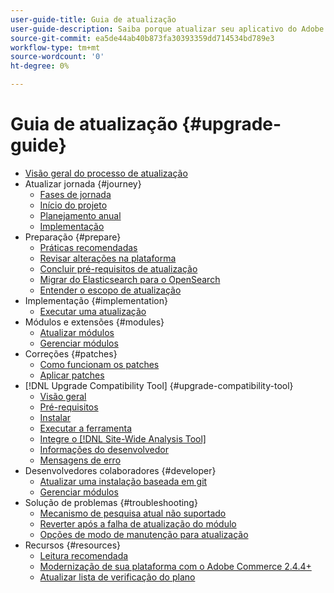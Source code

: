 ```yaml
---
user-guide-title: Guia de atualização
user-guide-description: Saiba porque atualizar seu aplicativo do Adobe Commerce ou Magento Open Source é tão importante e como planejar e executar uma atualização com sucesso.
source-git-commit: ea5de44ab40b873fa30393359dd714534bd789e3
workflow-type: tm+mt
source-wordcount: '0'
ht-degree: 0%

---
```



# Guia de atualização {#upgrade-guide}

- [Visão geral do processo de atualização](overview.md)
- Atualizar jornada {#journey}
   - [Fases de jornada](journey/phases.md)
   - [Início do projeto](journey/project-launch.md)
   - [Planejamento anual](journey/annual-planning.md)
   - [Implementação](journey/implementation.md)
- Preparação {#prepare}
   - [Práticas recomendadas](prepare/best-practices.md)
   - [Revisar alterações na plataforma](prepare/platform-changes.md)
   - [Concluir pré-requisitos de atualização](prepare/prerequisites.md)
   - [Migrar do Elasticsearch para o OpenSearch](prepare/opensearch-migration.md)
   - [Entender o escopo de atualização](prepare/scope.md)
- Implementação {#implementation}
   - [Executar uma atualização](implementation/perform-upgrade.md)
- Módulos e extensões {#modules}
   - [Atualizar módulos](modules/upgrade.md)
   - [Gerenciar módulos](modules/manage.md)
- Correções {#patches}
   - [Como funcionam os patches](patches/overview.md)
   - [Aplicar patches](patches/apply.md)
- [!DNL Upgrade Compatibility Tool] {#upgrade-compatibility-tool}
   - [Visão geral](upgrade-compatibility-tool/overview.md)
   - [Pré-requisitos](upgrade-compatibility-tool/prerequisites.md)
   - [Instalar](upgrade-compatibility-tool/install.md)
   - [Executar a ferramenta](upgrade-compatibility-tool/run.md)
   - [Integre o [!DNL Site-Wide Analysis Tool]](upgrade-compatibility-tool/integrate-analysis-tool.md)
   - [Informações do desenvolvedor](upgrade-compatibility-tool/developer.md)
   - [Mensagens de erro](upgrade-compatibility-tool/error-messages.md)
- Desenvolvedores colaboradores {#developer}
   - [Atualizar uma instalação baseada em git](developer/git-installs.md)
   - [Gerenciar módulos](developer/manage-modules.md)
- Solução de problemas {#troubleshooting}
   - [Mecanismo de pesquisa atual não suportado](troubleshooting/search-engine-not-supported.md)
   - [Reverter após a falha de atualização do módulo](troubleshooting/roll-back-after-update-failure.md)
   - [Opções de modo de manutenção para atualização](troubleshooting/maintenance-mode-options.md)
- Recursos {#resources}
   - [Leitura recomendada](resources/recommended-reading.md)
   - [Modernização de sua plataforma com o Adobe Commerce 2.4.4+](resources/recommended-upgrade-paths-2022.md)
   - [Atualizar lista de verificação do plano](https://support.magento.com/hc/en-us/articles/360057968951)
